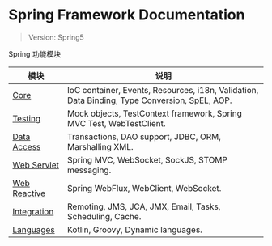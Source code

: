 # Spring Framework Documentation

> Version: Spring5

Spring 功能模块

| 模块                                                                                                                               | 说明                                                                                          |
| ---------------------------------------------------------------------------------------------------------------------------------- | --------------------------------------------------------------------------------------------- |
| [Core](https://docs.spring.io/spring-framework/docs/current/spring-framework-reference/core.html#spring-core)                      | IoC container, Events, Resources, i18n, Validation, Data Binding, Type Conversion, SpEL, AOP. |
| [Testing](https://docs.spring.io/spring-framework/docs/current/spring-framework-reference/testing.html#testing)                    | Mock objects, TestContext framework, Spring MVC Test, WebTestClient.                          |
| [Data Access](https://docs.spring.io/spring-framework/docs/current/spring-framework-reference/data-access.html#spring-data-tier)   | Transactions, DAO support, JDBC, ORM, Marshalling XML.                                        |
| [Web Servlet](https://docs.spring.io/spring-framework/docs/current/spring-framework-reference/web.html#spring-web)                 | Spring MVC, WebSocket, SockJS, STOMP messaging.                                               |
| [Web Reactive](https://docs.spring.io/spring-framework/docs/current/spring-framework-reference/web-reactive.html#spring-webflux)   | Spring WebFlux, WebClient, WebSocket.                                                         |
| [Integration](https://docs.spring.io/spring-framework/docs/current/spring-framework-reference/integration.html#spring-integration) | Remoting, JMS, JCA, JMX, Email, Tasks, Scheduling, Cache.                                     |
| [Languages](https://docs.spring.io/spring-framework/docs/current/spring-framework-reference/languages.html#languages)              | Kotlin, Groovy, Dynamic languages.                                                            |
